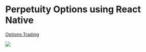 # Perpetuity Options using React Native
<p>
  <a href="https://www.youtube.com/playlist?list=PLYBvEAka-q1hJuwRPYQPlEBBRm7_qGw_2">Options Trading</a>
</p>
<img src="../perpetuity-icon-teal.png" />
